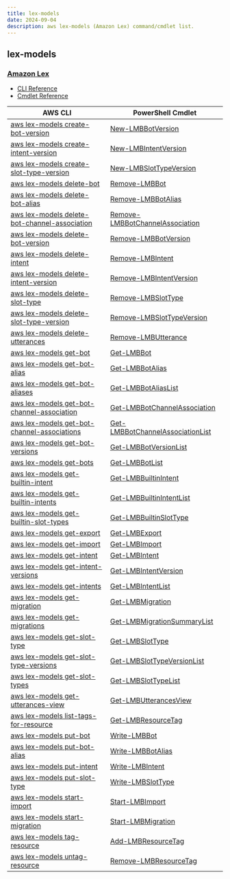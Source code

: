 ```yaml
---
title: lex-models
date: 2024-09-04
description: aws lex-models (Amazon Lex) command/cmdlet list.
---
```


## lex-models

### [Amazon Lex](https://aws.amazon.com/lex/)

* [CLI Reference](https://awscli.amazonaws.com/v2/documentation/api/latest/reference/lex-models/index.html)
* [Cmdlet Reference](https://docs.aws.amazon.com/powershell/latest/reference/items/Amazon_Lex_Model_Building_Service_cmdlets.html)

|AWS CLI|PowerShell Cmdlet|
|----|----|
|[aws lex-models create-bot-version](https://awscli.amazonaws.com/v2/documentation/api/latest/reference/lex-models/create-bot-version.html)|[New-LMBBotVersion](https://docs.aws.amazon.com/powershell/latest/reference/items/New-LMBBotVersion.html)|
|[aws lex-models create-intent-version](https://awscli.amazonaws.com/v2/documentation/api/latest/reference/lex-models/create-intent-version.html)|[New-LMBIntentVersion](https://docs.aws.amazon.com/powershell/latest/reference/items/New-LMBIntentVersion.html)|
|[aws lex-models create-slot-type-version](https://awscli.amazonaws.com/v2/documentation/api/latest/reference/lex-models/create-slot-type-version.html)|[New-LMBSlotTypeVersion](https://docs.aws.amazon.com/powershell/latest/reference/items/New-LMBSlotTypeVersion.html)|
|[aws lex-models delete-bot](https://awscli.amazonaws.com/v2/documentation/api/latest/reference/lex-models/delete-bot.html)|[Remove-LMBBot](https://docs.aws.amazon.com/powershell/latest/reference/items/Remove-LMBBot.html)|
|[aws lex-models delete-bot-alias](https://awscli.amazonaws.com/v2/documentation/api/latest/reference/lex-models/delete-bot-alias.html)|[Remove-LMBBotAlias](https://docs.aws.amazon.com/powershell/latest/reference/items/Remove-LMBBotAlias.html)|
|[aws lex-models delete-bot-channel-association](https://awscli.amazonaws.com/v2/documentation/api/latest/reference/lex-models/delete-bot-channel-association.html)|[Remove-LMBBotChannelAssociation](https://docs.aws.amazon.com/powershell/latest/reference/items/Remove-LMBBotChannelAssociation.html)|
|[aws lex-models delete-bot-version](https://awscli.amazonaws.com/v2/documentation/api/latest/reference/lex-models/delete-bot-version.html)|[Remove-LMBBotVersion](https://docs.aws.amazon.com/powershell/latest/reference/items/Remove-LMBBotVersion.html)|
|[aws lex-models delete-intent](https://awscli.amazonaws.com/v2/documentation/api/latest/reference/lex-models/delete-intent.html)|[Remove-LMBIntent](https://docs.aws.amazon.com/powershell/latest/reference/items/Remove-LMBIntent.html)|
|[aws lex-models delete-intent-version](https://awscli.amazonaws.com/v2/documentation/api/latest/reference/lex-models/delete-intent-version.html)|[Remove-LMBIntentVersion](https://docs.aws.amazon.com/powershell/latest/reference/items/Remove-LMBIntentVersion.html)|
|[aws lex-models delete-slot-type](https://awscli.amazonaws.com/v2/documentation/api/latest/reference/lex-models/delete-slot-type.html)|[Remove-LMBSlotType](https://docs.aws.amazon.com/powershell/latest/reference/items/Remove-LMBSlotType.html)|
|[aws lex-models delete-slot-type-version](https://awscli.amazonaws.com/v2/documentation/api/latest/reference/lex-models/delete-slot-type-version.html)|[Remove-LMBSlotTypeVersion](https://docs.aws.amazon.com/powershell/latest/reference/items/Remove-LMBSlotTypeVersion.html)|
|[aws lex-models delete-utterances](https://awscli.amazonaws.com/v2/documentation/api/latest/reference/lex-models/delete-utterances.html)|[Remove-LMBUtterance](https://docs.aws.amazon.com/powershell/latest/reference/items/Remove-LMBUtterance.html)|
|[aws lex-models get-bot](https://awscli.amazonaws.com/v2/documentation/api/latest/reference/lex-models/get-bot.html)|[Get-LMBBot](https://docs.aws.amazon.com/powershell/latest/reference/items/Get-LMBBot.html)|
|[aws lex-models get-bot-alias](https://awscli.amazonaws.com/v2/documentation/api/latest/reference/lex-models/get-bot-alias.html)|[Get-LMBBotAlias](https://docs.aws.amazon.com/powershell/latest/reference/items/Get-LMBBotAlias.html)|
|[aws lex-models get-bot-aliases](https://awscli.amazonaws.com/v2/documentation/api/latest/reference/lex-models/get-bot-aliases.html)|[Get-LMBBotAliasList](https://docs.aws.amazon.com/powershell/latest/reference/items/Get-LMBBotAliasList.html)|
|[aws lex-models get-bot-channel-association](https://awscli.amazonaws.com/v2/documentation/api/latest/reference/lex-models/get-bot-channel-association.html)|[Get-LMBBotChannelAssociation](https://docs.aws.amazon.com/powershell/latest/reference/items/Get-LMBBotChannelAssociation.html)|
|[aws lex-models get-bot-channel-associations](https://awscli.amazonaws.com/v2/documentation/api/latest/reference/lex-models/get-bot-channel-associations.html)|[Get-LMBBotChannelAssociationList](https://docs.aws.amazon.com/powershell/latest/reference/items/Get-LMBBotChannelAssociationList.html)|
|[aws lex-models get-bot-versions](https://awscli.amazonaws.com/v2/documentation/api/latest/reference/lex-models/get-bot-versions.html)|[Get-LMBBotVersionList](https://docs.aws.amazon.com/powershell/latest/reference/items/Get-LMBBotVersionList.html)|
|[aws lex-models get-bots](https://awscli.amazonaws.com/v2/documentation/api/latest/reference/lex-models/get-bots.html)|[Get-LMBBotList](https://docs.aws.amazon.com/powershell/latest/reference/items/Get-LMBBotList.html)|
|[aws lex-models get-builtin-intent](https://awscli.amazonaws.com/v2/documentation/api/latest/reference/lex-models/get-builtin-intent.html)|[Get-LMBBuiltinIntent](https://docs.aws.amazon.com/powershell/latest/reference/items/Get-LMBBuiltinIntent.html)|
|[aws lex-models get-builtin-intents](https://awscli.amazonaws.com/v2/documentation/api/latest/reference/lex-models/get-builtin-intents.html)|[Get-LMBBuiltinIntentList](https://docs.aws.amazon.com/powershell/latest/reference/items/Get-LMBBuiltinIntentList.html)|
|[aws lex-models get-builtin-slot-types](https://awscli.amazonaws.com/v2/documentation/api/latest/reference/lex-models/get-builtin-slot-types.html)|[Get-LMBBuiltinSlotType](https://docs.aws.amazon.com/powershell/latest/reference/items/Get-LMBBuiltinSlotType.html)|
|[aws lex-models get-export](https://awscli.amazonaws.com/v2/documentation/api/latest/reference/lex-models/get-export.html)|[Get-LMBExport](https://docs.aws.amazon.com/powershell/latest/reference/items/Get-LMBExport.html)|
|[aws lex-models get-import](https://awscli.amazonaws.com/v2/documentation/api/latest/reference/lex-models/get-import.html)|[Get-LMBImport](https://docs.aws.amazon.com/powershell/latest/reference/items/Get-LMBImport.html)|
|[aws lex-models get-intent](https://awscli.amazonaws.com/v2/documentation/api/latest/reference/lex-models/get-intent.html)|[Get-LMBIntent](https://docs.aws.amazon.com/powershell/latest/reference/items/Get-LMBIntent.html)|
|[aws lex-models get-intent-versions](https://awscli.amazonaws.com/v2/documentation/api/latest/reference/lex-models/get-intent-versions.html)|[Get-LMBIntentVersion](https://docs.aws.amazon.com/powershell/latest/reference/items/Get-LMBIntentVersion.html)|
|[aws lex-models get-intents](https://awscli.amazonaws.com/v2/documentation/api/latest/reference/lex-models/get-intents.html)|[Get-LMBIntentList](https://docs.aws.amazon.com/powershell/latest/reference/items/Get-LMBIntentList.html)|
|[aws lex-models get-migration](https://awscli.amazonaws.com/v2/documentation/api/latest/reference/lex-models/get-migration.html)|[Get-LMBMigration](https://docs.aws.amazon.com/powershell/latest/reference/items/Get-LMBMigration.html)|
|[aws lex-models get-migrations](https://awscli.amazonaws.com/v2/documentation/api/latest/reference/lex-models/get-migrations.html)|[Get-LMBMigrationSummaryList](https://docs.aws.amazon.com/powershell/latest/reference/items/Get-LMBMigrationSummaryList.html)|
|[aws lex-models get-slot-type](https://awscli.amazonaws.com/v2/documentation/api/latest/reference/lex-models/get-slot-type.html)|[Get-LMBSlotType](https://docs.aws.amazon.com/powershell/latest/reference/items/Get-LMBSlotType.html)|
|[aws lex-models get-slot-type-versions](https://awscli.amazonaws.com/v2/documentation/api/latest/reference/lex-models/get-slot-type-versions.html)|[Get-LMBSlotTypeVersionList](https://docs.aws.amazon.com/powershell/latest/reference/items/Get-LMBSlotTypeVersionList.html)|
|[aws lex-models get-slot-types](https://awscli.amazonaws.com/v2/documentation/api/latest/reference/lex-models/get-slot-types.html)|[Get-LMBSlotTypeList](https://docs.aws.amazon.com/powershell/latest/reference/items/Get-LMBSlotTypeList.html)|
|[aws lex-models get-utterances-view](https://awscli.amazonaws.com/v2/documentation/api/latest/reference/lex-models/get-utterances-view.html)|[Get-LMBUtterancesView](https://docs.aws.amazon.com/powershell/latest/reference/items/Get-LMBUtterancesView.html)|
|[aws lex-models list-tags-for-resource](https://awscli.amazonaws.com/v2/documentation/api/latest/reference/lex-models/list-tags-for-resource.html)|[Get-LMBResourceTag](https://docs.aws.amazon.com/powershell/latest/reference/items/Get-LMBResourceTag.html)|
|[aws lex-models put-bot](https://awscli.amazonaws.com/v2/documentation/api/latest/reference/lex-models/put-bot.html)|[Write-LMBBot](https://docs.aws.amazon.com/powershell/latest/reference/items/Write-LMBBot.html)|
|[aws lex-models put-bot-alias](https://awscli.amazonaws.com/v2/documentation/api/latest/reference/lex-models/put-bot-alias.html)|[Write-LMBBotAlias](https://docs.aws.amazon.com/powershell/latest/reference/items/Write-LMBBotAlias.html)|
|[aws lex-models put-intent](https://awscli.amazonaws.com/v2/documentation/api/latest/reference/lex-models/put-intent.html)|[Write-LMBIntent](https://docs.aws.amazon.com/powershell/latest/reference/items/Write-LMBIntent.html)|
|[aws lex-models put-slot-type](https://awscli.amazonaws.com/v2/documentation/api/latest/reference/lex-models/put-slot-type.html)|[Write-LMBSlotType](https://docs.aws.amazon.com/powershell/latest/reference/items/Write-LMBSlotType.html)|
|[aws lex-models start-import](https://awscli.amazonaws.com/v2/documentation/api/latest/reference/lex-models/start-import.html)|[Start-LMBImport](https://docs.aws.amazon.com/powershell/latest/reference/items/Start-LMBImport.html)|
|[aws lex-models start-migration](https://awscli.amazonaws.com/v2/documentation/api/latest/reference/lex-models/start-migration.html)|[Start-LMBMigration](https://docs.aws.amazon.com/powershell/latest/reference/items/Start-LMBMigration.html)|
|[aws lex-models tag-resource](https://awscli.amazonaws.com/v2/documentation/api/latest/reference/lex-models/tag-resource.html)|[Add-LMBResourceTag](https://docs.aws.amazon.com/powershell/latest/reference/items/Add-LMBResourceTag.html)|
|[aws lex-models untag-resource](https://awscli.amazonaws.com/v2/documentation/api/latest/reference/lex-models/untag-resource.html)|[Remove-LMBResourceTag](https://docs.aws.amazon.com/powershell/latest/reference/items/Remove-LMBResourceTag.html)|

